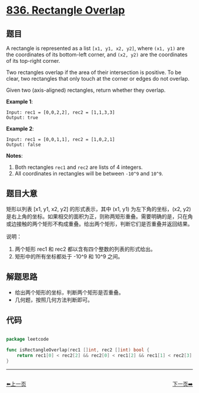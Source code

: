 # [836. Rectangle Overlap](https://leetcode.com/problems/rectangle-overlap/)


## 题目

A rectangle is represented as a list `[x1, y1, x2, y2]`, where `(x1, y1)` are the coordinates of its bottom-left corner, and `(x2, y2)` are the coordinates of its top-right corner.

Two rectangles overlap if the area of their intersection is positive. To be clear, two rectangles that only touch at the corner or edges do not overlap.

Given two (axis-aligned) rectangles, return whether they overlap.

**Example 1**:

    Input: rec1 = [0,0,2,2], rec2 = [1,1,3,3]
    Output: true

**Example 2**:

    Input: rec1 = [0,0,1,1], rec2 = [1,0,2,1]
    Output: false

**Notes**:

1. Both rectangles `rec1` and `rec2` are lists of 4 integers.
2. All coordinates in rectangles will be between `-10^9` and `10^9`.


## 题目大意

矩形以列表 [x1, y1, x2, y2] 的形式表示，其中 (x1, y1) 为左下角的坐标，(x2, y2) 是右上角的坐标。如果相交的面积为正，则称两矩形重叠。需要明确的是，只在角或边接触的两个矩形不构成重叠。给出两个矩形，判断它们是否重叠并返回结果。

说明：

1. 两个矩形 rec1 和 rec2 都以含有四个整数的列表的形式给出。
2. 矩形中的所有坐标都处于 -10^9 和 10^9 之间。


## 解题思路

- 给出两个矩形的坐标，判断两个矩形是否重叠。
- 几何题，按照几何方法判断即可。


## 代码

```go

package leetcode

func isRectangleOverlap(rec1 []int, rec2 []int) bool {
	return rec1[0] < rec2[2] && rec2[0] < rec1[2] && rec1[1] < rec2[3] && rec2[1] < rec1[3]
}

```


----------------------------------------------
<div style="display: flex;justify-content: space-between;align-items: center;">
<p><a href="https://books.halfrost.com/leetcode/ChapterFour/0834.Sum-of-Distances-in-Tree/">⬅️上一页</a></p>
<p><a href="https://books.halfrost.com/leetcode/ChapterFour/0838.Push-Dominoes/">下一页➡️</a></p>
</div>
